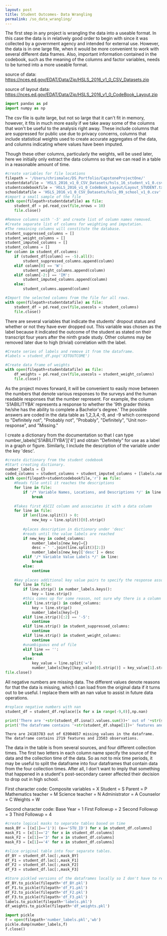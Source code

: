 ```yaml
---
layout: post
title: Student Outcomes- Data Wrangling
permalink: /so_data_wrangling/
---
```


The first step in any project is wrangling the data into a useable format. In this case the data is in relatively good order to begin with since it was collected by a government agency and intended for external use. However, the data is in one large file, when it would be more convenient to work with several different data frames. Also, important information contained in the codebook, such as the meaning of the columns and factor variables, needs to be turned into a more useable format.

source of data: https://nces.ed.gov/EDAT/Data/Zip/HSLS_2016_v1_0_CSV_Datasets.zip

source of layout data: https://nces.ed.gov/EDAT/Data/Zip/HSLS_2016_v1_0_CodeBook_Layout.zip


```python
import pandas as pd
import numpy as np
```

The csv file is quite large, but not so large that it can't fit in memory, however, it fits in much more easily if we take away some of the columns that won't be useful to the analysis right away. These include columns that are suppressed for public use due to privacy concerns, columns that include statistical weights used to create accurate aggregates of the data, and columns indicating where values have been imputed.

Though these other columns, particularly the weights, will be used later, here we initially only extract the data columns so that we can read in a table in a reasonable amount of time.


```python
#create variables for file locations
filepath = '/Users/chrismalec/DS_Portfolio/CapstoneProjectOne/'
studentdatafile = 'HSLS_2016_v1_0_CSV_Datasets/hsls_16_student_v1_0.csv'
studentcodebookfile = 'HSLS_2016_v1_0_CodeBook_Layout/Layout_STUDENT.txt'
schooldatafile = 'HSLS_2016_v1_0_CSV_Datasets/hsls_09_school_v1_0.csv'
#import a small sample of the file
with open(filepath+studentdatafile) as file:
    student_df = pd.read_csv(file,nrows = 10)
    file.close()

#Remove columns with '-5' and create list of column names removed.
#Create separate list of columns for weighting and imputation.
#The remaining columns will constitute the database.
student_suppressed_columns = []
student_weight_columns = []
student_imputed_columns = []
student_columns = []
for column in student_df.columns:
    if (student_df[column] == -5).all():
        student_suppressed_columns.append(column)
    elif column[0] == 'W':
        student_weight_columns.append(column)
    elif column[-2:] == 'IM':
        student_imputed_columns.append(column)
    else:
        student_columns.append(column)
```


```python
#Import the selected columns from the file for all rows.
with open(filepath+studentdatafile) as file:
    student_df = pd.read_csv(file,usecols = student_columns)
    file.close()
```

There are several variables that indicate the students' dropout status and whether or not they have ever dropped out. This variable was chosen as the label because it indicated the outcome of the student as stated on their transcript four years after the ninth grade study. Other columns may be removed later due to high (trivial) correlation with the label.


```python
#Create series of labels and remove it from the dataframe.
#labels = student_df.pop('X3TOUTCOME')
```


```python
#Create data frame of weights
with open(filepath+studentdatafile) as file:
    df_weights = pd.read_csv(file,usecols = student_weight_columns)
    file.close()
```

As the project moves forward, it will be convenient to easily move between the numbers that denote various responses to the surveys and the human readable responses that the number represent. For example, the column 'S1ABILITYBA' represents a response to whether the '9th grader thinks he/she has the ability to complete a Bachelor's degree.' The possible answers are coded in the data table as 1,2,3,4,-8, and -9 which correspond to "Definitely not", "Probably not", "Probably", "Definitely", "Unit non-response", and "Missing."

I create a dictionary from the documentation so that I can type number_labels['S1ABILITYBA']['4'] and obtain "Definitely" for use as a label in a graph or figure. Similarly, I include the description of the variable under the key 'desc'.


```python
#create dictionary from the student codebook
#Start creating dictionary.
number_labels = {}
coded_columns = student_columns + student_imputed_columns + [labels.name]
with open(filepath+studentcodebookfile,'r') as file:
    #Reads file until it reaches the descriptions
    for line in file:
        if '/* Variable Names, Locations, and Descriptions */' in line:
            break
    
    #Takes first ASCII column and associates it with a data column
    for line in file:
        if len(line.split()) > 0:
            new_key = line.split()[0].strip()
        
        #places description in dictionary under 'desc'
        #reads until the value labels are reached
        if new_key in coded_columns:
            number_labels[new_key]={}
            desc = ' '.join(line.split()[2:])
            number_labels[new_key]['desc'] = desc
        elif '/* Variable Value Labels */' in line:
            break
        else:
            continue
    
    #key places additional key value pairs to specify the response associated with the number in the data table.       
    for line in file:
        if line.strip() in number_labels.keys():
            key = line.strip()
        #this comes up for some reason, not sure why there is a column or two that has no description but has a value mapping.
        elif line.strip() in coded_columns:
            key = line.strip()
            number_labels[key]={}
        elif line.strip()[:2] == '-5':
            continue
        elif line.strip() in student_suppressed_columns:
            continue
        elif line.strip() in student_weight_columns:
            continue
        #unambiguous end of file
        elif line == '':
            break
        else:
            key_value = line.split('=')
            number_labels[key][key_value[0].strip()] = key_value[1].strip()
file.close()
```

All negative numbers are missing data. The different values denote reasons for that the data is missing, which I can load from the original data if it turns out to be useful. I replace them with an nan value to assist in future data operations.


```python
#replace negative numbers with nan
student_df = student_df.replace([x for x in range(-9,0)],np.nan)

print('There are '+str(student_df.isna().values.sum())+' out of '+str(student_df.size)+' missing values in the dataframe.')
print('The dataframe contains '+str(student_df.shape[1])+' features and '+str(student_df.shape[0])+' observations.')
```

    There are 24183783 out of 63904657 missing values in the dataframe.
    The dataframe contains 2719 features and 23503 observations.


The data in the table is from several sources, and four different collection times. The first two letters in each column name specify the source of the data and the collection time of the data.  So as not to mix time periods, it may be useful to split the dataframe into four dataframes that contain data from the four collection times. After all, I don't want to imply that something that happened in a student's post-secondary career affected their decision to drop out in high school.

First character code:
Composite variables = X
Student = S
Parent = P
Mathematics teacher = M
Science teacher = N
Administrator = A
Counselor = C
Weights = W

Second character code:
Base Year = 1
First Followup = 2
Second Followup = 3
Third Followup = 4


```python
#create logical masks to separate tables based on time
mask_BY = [(x[1]=='1')| (x=='STU_ID') for x in student_df.columns]
mask_F1 = [x[1]=='2' for x in student_df.columns]
mask_F2 = [x[1]=='3' for x in student_df.columns]
mask_F3 = [x[1]=='4' for x in student_df.columns]

#slice original table into four separate tables.
df_BY = student_df.loc[:,mask_BY]
df_F1 = student_df.loc[:,mask_F1]
df_F2 = student_df.loc[:,mask_F2]
df_F3 = student_df.loc[:,mask_F3]
```


```python
#Store pickled versions of the dataframes locally so I don't have to redo this every time.
df_BY.to_pickle(filepath+'df_BY.pkl')
df_F1.to_pickle(filepath+'df_F1.pkl')
df_F2.to_pickle(filepath+'df_F2.pkl')
df_F3.to_pickle(filepath+'df_F3.pkl')
labels.to_pickle(filepath+'labels.pkl')
df_weights.to_pickle(filepath+'df_weights.pkl')
```


```python
import pickle
f = open(filepath+'number_labels.pkl','wb')
pickle.dump(number_labels,f)
f.close()
```


```python

```


```python

```


```python

```


```python

```


```python

```
